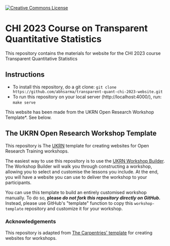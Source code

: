 <a rel="license" href=""><img alt="Creative Commons License" style="border-width:0" src="https://i.creativecommons.org/l/by/4.0/88x31.png" /></a>

# CHI 2023 Course on Transparent Quantitative Statistics

This repository contains the materials for website for the CHI 2023 course Transparent Quantitative Statistics

## Instructions

- To install this repository, do a git clone: `git clone https://github.com/abhsarma/transparent-quant-chi-2023-website.git`
- To run this repository on your local server (http://localhost:4000/), run: `make serve`

This website has been made from the UKRN Open Research Workshop Template*. See below.

## The UKRN Open Research Workshop Template

This repository is The [UKRN](https://ukrn.org/) template for creating websites for Open Research Training workshops.

The easiest way to use this repository is to use the [UKRN Workshop Builder](https://ukrn-wb.netlify.app/).
The Workshop Builder will walk you through constructing a workshop, allowing you to select and customise the lessons you include.
At the end, you will have a website you can use to deliver the workshop to your participants.

You can use this template to build an entirely customised workshop manually.
To do so, **please _do not fork this repository directly on GitHub._**
Instead, please use GitHub's "template" function to copy this `workshop-template` repository and customize it for your workshop.

### Acknowledgements

This repository is adapted from [The Carpentries' template](https://github.com/carpentries/workshop-template) for creating websites for workshops.

